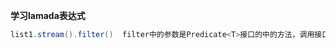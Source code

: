 **学习lamada表达式**



```java
list1.stream().filter()  filter中的参数是Predicate<T>接口的中的方法，调用接口中test方法，返回boolean
```

